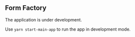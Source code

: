 ## Form Factory

The application is under development.

Use `yarn start-main-app` to run the app in development mode.
